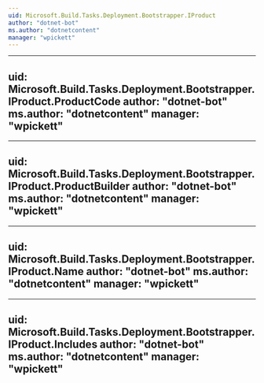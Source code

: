 ```yaml
---
uid: Microsoft.Build.Tasks.Deployment.Bootstrapper.IProduct
author: "dotnet-bot"
ms.author: "dotnetcontent"
manager: "wpickett"
---
```


---
uid: Microsoft.Build.Tasks.Deployment.Bootstrapper.IProduct.ProductCode
author: "dotnet-bot"
ms.author: "dotnetcontent"
manager: "wpickett"
---

---
uid: Microsoft.Build.Tasks.Deployment.Bootstrapper.IProduct.ProductBuilder
author: "dotnet-bot"
ms.author: "dotnetcontent"
manager: "wpickett"
---

---
uid: Microsoft.Build.Tasks.Deployment.Bootstrapper.IProduct.Name
author: "dotnet-bot"
ms.author: "dotnetcontent"
manager: "wpickett"
---

---
uid: Microsoft.Build.Tasks.Deployment.Bootstrapper.IProduct.Includes
author: "dotnet-bot"
ms.author: "dotnetcontent"
manager: "wpickett"
---
